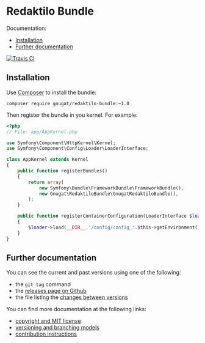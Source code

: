 # Redaktilo Bundle

Documentation:

* [Installation](#installation)
* [Further documentation](#further-documentation)

[![Travis CI](https://travis-ci.org/gnugat/redaktilo-bundle.png)](https://travis-ci.org/gnugat/redaktilo-bundle)

## Installation

Use [Composer](http://getcomposer.com) to install the bundle:

    composer require gnugat/redaktilo-bundle:~1.0

Then register the bundle in you kernel. For example:

```php
<?php
// File: app/AppKernel.php

use Symfony\Component\HttpKernel\Kernel;
use Symfony\Component\Config\Loader\LoaderInterface;

class AppKernel extends Kernel
{
    public function registerBundles()
    {
        return array(
            new Symfony\Bundle\FrameworkBundle\FrameworkBundle(),
            new Gnugat\RedaktiloBundle\GnugatRedaktiloBundle(),
        );
    }

    public function registerContainerConfiguration(LoaderInterface $loader)
    {
        $loader->load(__DIR__.'/config/config_'.$this->getEnvironment().'.yml');
    }
}
```

## Further documentation

You can see the current and past versions using one of the following:

* the `git tag` command
* the [releases page on Github](https://github.com/gnugat/redaktilo/releases)
* the file listing the [changes between versions](CHANGELOG.md)

You can find more documentation at the following links:

* [copyright and MIT license](LICENSE)
* [versioning and branching models](VERSIONING.md)
* [contribution instructions](CONTRIBUTING.md)
